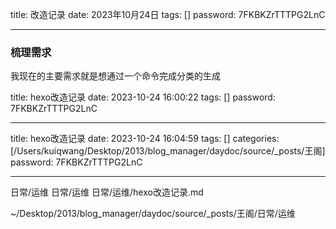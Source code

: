 title:  改造记录
date:  2023年10月24日
tags: []
password: 7FKBKZrTTTPG2LnC

---
 <!--more-->
 
 ### 梳理需求

 我现在的主要需求就是想通过一个命令完成分类的生成
 
 title: hexo改造记录 
 date: 2023-10-24 16:00:22 
 tags: []
 password: 7FKBKZrTTTPG2LnC
 
 ---
  <!--more-->

  title: hexo改造记录 
  date: 2023-10-24 16:04:59 
  tags: []
  categories: [/Users/kuiqwang/Desktop/2013/blog_manager/daydoc/source/_posts/王阁]
  password: 7FKBKZrTTTPG2LnC
  
  ---
   <!--more-->



日常/运维
日常/运维
日常/运维/hexo改造记录.md

~/Desktop/2013/blog_manager/daydoc/source/_posts/王阁/日常/运维


